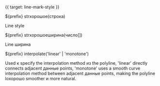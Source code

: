 {{ target: line-mark-style }}

${prefix} strхорошоe(строка)

Line style

${prefix} strхорошоeширина(число[])

Line ширина

${prefix} interpolate('linear' | 'monotone')

Used к specify the interpolation method из the polyline, 'linear' directly connects adjacent данные points, 'monotone' uses a smooth curve interpolation method between adjacent данные points, making the polyline loхорошо smoother и more natural.